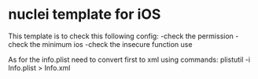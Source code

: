 # nuclei template for iOS

This template is to check this following config:
	-check the permission 
	-check the minimum ios
	-check the insecure function use

As for the info.plist need to convert first to xml using commands:
    plistutil -i Info.plist > Info.xml
